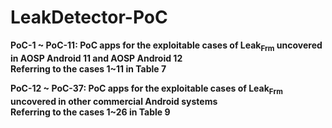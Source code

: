 # LeakDetector-PoC

**PoC-1 ~ PoC-11: PoC apps for the exploitable cases of Leak<sub>Frm</sub> uncovered in AOSP Android 11 and AOSP Android 12**  
**Referring to the cases 1~11 in Table 7**  

**PoC-12 ~ PoC-37: PoC apps for the exploitable cases of Leak<sub>Frm</sub> uncovered in other commercial Android systems**  
**Referring to the cases 1~26 in Table 9**  
